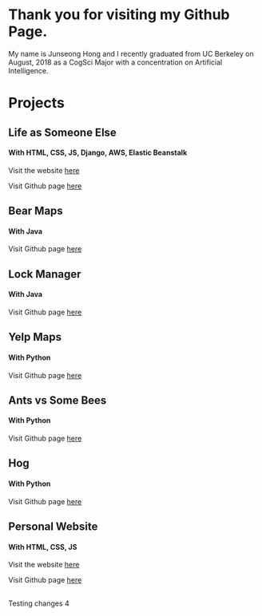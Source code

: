 # Thank you for visiting my Github Page.

My name is Junseong Hong and I recently graduated from UC Berkeley on August, 2018 as a CogSci Major with a concentration on Artificial Intelligence.

# Projects

## Life as Someone Else

#### With HTML, CSS, JS, Django, AWS, Elastic Beanstalk

Visit the website [here](http://django-env.cmi95gspuf.us-west-1.elasticbeanstalk.com/las/)

Visit Github page [here](https://github.com/jakehong0521/las)

##

## Bear Maps

#### With Java

Visit Github page [here](https://github.com/jakehong0521/bearmaps)

##

## Lock Manager

#### With Java

Visit Github page [here](https://github.com/jakehong0521/lock_manager)

##

## Yelp Maps

#### With Python

Visit Github page [here](https://github.com/jakehong0521/yelp_maps)

##

## Ants vs Some Bees

#### With Python

Visit Github page [here](https://github.com/jakehong0521/ants)

##

## Hog

#### With Python

Visit Github page [here](https://github.com/jakehong0521/hog)

##

## Personal Website

#### With HTML, CSS, JS

Visit the website [here](https://jakehong0521.github.io)

Visit Github page [here](https://github.com/jakehong0521/jakehong0521.github.io)

##

Testing changes 4
